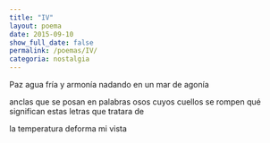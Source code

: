 ```yaml
---
title: "IV"
layout: poema
date: 2015-09-10
show_full_date: false
permalink: /poemas/IV/
categoria: nostalgia
---
```

Paz agua fría y armonía
nadando en un mar de agonía

anclas que se posan en palabras
osos cuyos cuellos se rompen
qué significan estas letras
que tratara de

la temperatura deforma mi vista
